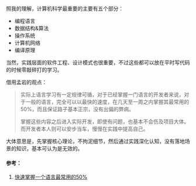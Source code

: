 照我的理解，计算机科学最重要的主要有五个部分：

- 编程语言
- 数据结构&算法
- 操作系统
- 计算机网络
- 编译原理

当然，实践层面的软件工程、设计模式也很重要，不过这些都可以放在平时写代码的时候零敲碎打的学习。

借用孟岩的观点：

> 实际上语言学习有一定规律可循，对于已经掌握一门语言的开发者来说，对于一般的语言，完全可以以最快的速度，在几天至一周之内掌握其最常用的50%，而且保证路子基本正宗，没有出偏的弊病。
>
> 掌握这些内容之后进入实际开发，即使有问题，也基本不会伤及项目大体。而开发者本人则可以安步当车，慢慢在实践中提高自己。

大体意思是，先掌握核心理论，不拘泥细节，然后通过实践深化认知，没有落地场景的知识，基本可认为是无效的。



#### 参考：

1. [快速掌握一个语言最常用的50%](https://blog.csdn.net/myan/article/details/3144661?spm=1001.2014.3001.5501)